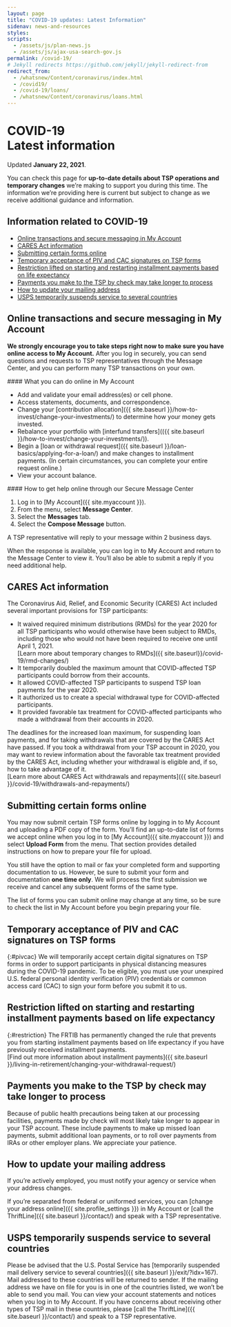 ```yaml
---
layout: page
title: "COVID-19 updates: Latest Information"
sidenav: news-and-resources
styles:
scripts:
  - /assets/js/plan-news.js
  - /assets/js/ajax-usa-search-gov.js
permalink: /covid-19/
# Jekyll redirects https://github.com/jekyll/jekyll-redirect-from
redirect_from:
  - /whatsnew/Content/coronavirus/index.html
  - /covid19/
  - /covid-19/loans/
  - /whatsnew/Content/coronavirus/loans.html
---
```


<h1><div class="nav-header">COVID-19</div>Latest information</h1>

Updated **January 22, 2021**.

You can check this page for **up-to-date details about TSP operations and temporary changes** we’re making to support you during this time. The information we’re providing here is current but subject to change as we receive additional guidance and information.

## Information related to COVID-19

- [Online transactions and secure messaging in My Account](#online-transactions-and-secure-messaging-in-my-account)
- [CARES Act information](#cares-act-information)
- [Submitting certain forms online](#submitting-certain-forms-online)
- [Temporary acceptance of PIV and CAC signatures on TSP forms](#pivcac)
- [Restriction lifted on starting and restarting installment payments based on life expectancy](#restriction)
- [Payments you make to the TSP by check may take longer to process](#payments-you-make-to-the-tsp-by-check-may-take-longer-to-process)
- [How to update your mailing address](#how-to-update-your-mailing-address)
- [USPS temporarily suspends service to several countries](#usps-temporarily-suspends-service-to-several-countries)

## Online transactions and secure messaging in My Account
**We strongly encourage you to take steps right now to make sure you have online access to My Account.** After you log in securely, you can send questions and requests to TSP representatives through the Message Center, and you can perform many TSP transactions on your own.

<div class="usa-grid covid">
<div class="usa-width-one-half" markdown="1">
#### What you can do online in My Account

- Add and validate your email address(es) or cell phone.
- Access statements, documents, and correspondence.
- Change your [contribution allocation]({{ site.baseurl }}/how-to-invest/change-your-investments/) to determine how your money gets invested.
- Rebalance your portfolio with [interfund transfers](({{ site.baseurl }}/how-to-invest/change-your-investments/)).
- Begin a [loan or withdrawal request]({{ site.baseurl }}/loan-basics/applying-for-a-loan/) and make changes to installment payments. (In certain circumstances, you can complete your entire request online.)
- View your account balance.
</div>

<div class="usa-width-one-half" markdown="1">
#### How to get help online through our Secure Message Center

1. Log in to [My Account]({{ site.myaccount }}).
2. From the menu, select **Message Center**.
3. Select the **Messages** tab.
4. Select the **Compose Message** button.

A TSP representative will reply to your message within 2 business days.

When the response is available, you can log in to My Account and return to the Message Center to view it. You’ll also be able to submit a reply if you need additional help.
</div>
</div>

## CARES Act information

The Coronavirus Aid, Relief, and Economic Security (CARES) Act included several important provisions for TSP participants:

- It waived required minimum distributions (RMDs) for the year 2020 for all TSP participants who would otherwise have been subject to RMDs, including those who would not have been required to receive one until April 1, 2021.   
[Learn more about temporary changes to RMDs]({{ site.baseurl}}/covid-19/rmd-changes/)
- It temporarily doubled the maximum amount that COVID-affected TSP participants could borrow from their accounts.
- It allowed COVID-affected TSP participants to suspend TSP loan payments for the year 2020.
- It authorized us to create a special withdrawal type for COVID-affected participants.
- It provided favorable tax treatment for COVID-affected participants who made a withdrawal from their accounts in 2020.

The deadlines for the increased loan maximum, for suspending loan payments, and for taking withdrawals that are covered by the CARES Act have passed.
If you took a withdrawal from your TSP account in 2020, you may want to review information about the favorable tax treatment provided by the CARES Act, including whether your withdrawal is eligible and, if so, how to take advantage of it.   
[Learn more about CARES Act withdrawals and repayments]({{ site.baseurl }}/covid-19/withdrawals-and-repayments/)

## Submitting certain forms online
You may now submit certain TSP forms online by logging in to My Account and uploading a PDF copy of the form. You’ll find an up-to-date list of forms we accept online when you log in to [My Account]({{ site.myaccount }}) and select **Upload Form** from the menu. That section provides detailed instructions on how to prepare your file for upload.

You still have the option to mail or fax your completed form and supporting documentation to us. However, be sure to submit your form and documentation **one time only**. We will process the first submission we receive and cancel any subsequent forms of the same type.

The list of forms you can submit online may change at any time, so be sure to check the list in My Account before you begin preparing your file.

## Temporary acceptance of PIV and CAC signatures on TSP forms
{:#pivcac}
We will temporarily accept certain digital signatures on TSP forms in order to support participants in physical distancing measures during the COVID-19 pandemic. To be eligible, you must use your unexpired U.S. federal personal identity verification (PIV) credentials or common access card (CAC) to sign your form before you submit it to us.

## Restriction lifted on starting and restarting installment payments based on life expectancy
{:#restriction}
The FRTIB has permanently changed the rule that prevents you from starting installment payments based on life expectancy if you have previously received installment payments.   
[Find out more information about installment payments]({{ site.baseurl }}/living-in-retirement/changing-your-withdrawal-request/)

## Payments you make to the TSP by check may take longer to process
Because of public health precautions being taken at our processing facilities, payments made by check will most likely take longer to appear in your TSP account. These include payments to make up missed loan payments, submit additional loan payments, or to roll over payments from IRAs or other employer plans. We appreciate your patience.

## How to update your mailing address
If you’re actively employed, you must notify your agency or service when your address changes.

If you’re separated from federal or uniformed services, you can [change your address online]({{ site.profile_settings }}) in My Account or [call the ThriftLine]({{ site.baseurl }}/contact/) and speak with a TSP representative.

## USPS temporarily suspends service to several countries
Please be advised that the U.S. Postal Service has [temporarily suspended mail delivery service to several countries]({{ site.baseurl }}/exit/?idx=167). Mail addressed to these countries will be returned to sender. If the mailing address we have on file for you is in one of the countries listed, we won’t be able to send you mail. You can view your account statements and notices when you log in to My Account. If you have concerns about receiving other types of TSP mail in these countries, please [call the ThriftLine]({{ site.baseurl }}/contact/) and speak to a TSP representative.
